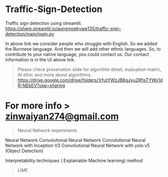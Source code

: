 
# Traffic-Sign-Detection
Traffic sign detection using streamlit.
https://share.streamlit.io/aungmoekyaw135/traffic-sign-detection/main/main.py

In above link we consider people who struggle with English. So we added the Burmese language. And then we will add other ethnic languages. So, to contribute to your native language, you could contact us. Our contact information is in the UI above link.

>Please check presenation slide for algorithm detail, evaluation matric, AI ethic and more about algorithms.  
https://drive.google.com/drive/folders/1rfutYWzJB8gJyu2RfjsTYWs1dR-NEbEV?usp=sharing

# For more info > zinwaiyan274@gmail.com

>Neural Network experiments

 Neural Network
 Convolutional Neural Network
 Convolutional Neural Network with Inception V3
 Convolutional Neural Network with yolo v5 (Object Detection)
 
 
 Interpretability techniques ( Explainable Machine learning) method
 >LIME
 


